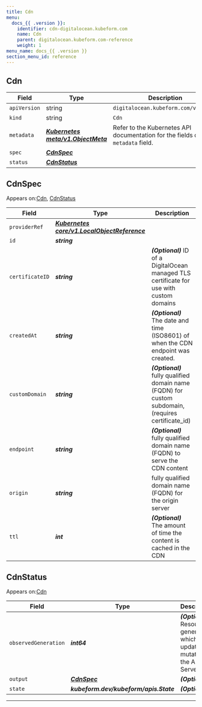 ```yaml
---
title: Cdn
menu:
  docs_{{ .version }}:
    identifier: cdn-digitalocean.kubeform.com
    name: Cdn
    parent: digitalocean.kubeform.com-reference
    weight: 1
menu_name: docs_{{ .version }}
section_menu_id: reference
---
```


## Cdn
| Field | Type | Description |
| ------ | ----- | ----------- |
| `apiVersion` | string | `digitalocean.kubeform.com/v1alpha1` |
|    `kind` | string | `Cdn` |
| `metadata` | ***[Kubernetes meta/v1.ObjectMeta](https://kubernetes.io/docs/reference/generated/kubernetes-api/v1.13/#objectmeta-v1-meta)***|Refer to the Kubernetes API documentation for the fields of the `metadata` field.|
| `spec` | ***[CdnSpec](#cdnspec)***||
| `status` | ***[CdnStatus](#cdnstatus)***||
## CdnSpec

Appears on:[Cdn](#cdn), [CdnStatus](#cdnstatus)

| Field | Type | Description |
| ------ | ----- | ----------- |
| `providerRef` | ***[Kubernetes core/v1.LocalObjectReference](https://kubernetes.io/docs/reference/generated/kubernetes-api/v1.13/#localobjectreference-v1-core)***||
| `id` | ***string***||
| `certificateID` | ***string***| ***(Optional)*** ID of a DigitalOcean managed TLS certificate for use with custom domains|
| `createdAt` | ***string***| ***(Optional)*** The date and time (ISO8601) of when the CDN endpoint was created.|
| `customDomain` | ***string***| ***(Optional)*** fully qualified domain name (FQDN) for custom subdomain, (requires certificate_id)|
| `endpoint` | ***string***| ***(Optional)*** fully qualified domain name (FQDN) to serve the CDN content|
| `origin` | ***string***|fully qualified domain name (FQDN) for the origin server|
| `ttl` | ***int***| ***(Optional)*** The amount of time the content is cached in the CDN|
## CdnStatus

Appears on:[Cdn](#cdn)

| Field | Type | Description |
| ------ | ----- | ----------- |
| `observedGeneration` | ***int64***| ***(Optional)*** Resource generation, which is updated on mutation by the API Server.|
| `output` | ***[CdnSpec](#cdnspec)***| ***(Optional)*** |
| `state` | ***kubeform.dev/kubeform/apis.State***| ***(Optional)*** |
---
